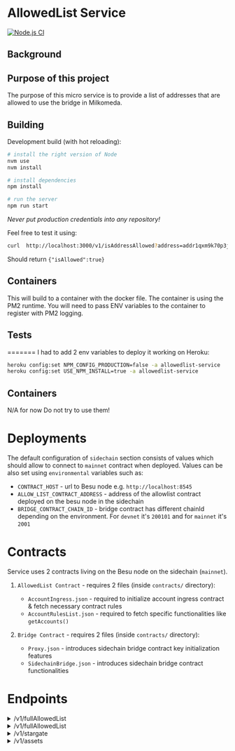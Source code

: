 # AllowedList Service
[![Node.js CI](https://github.com/dcSpark/pricing-service/actions/workflows/node.js.yml/badge.svg?branch=main)](https://github.com/dcSpark/pricing-service/actions/workflows/node.js.yml)


## Background


## Purpose of this project
The purpose of this micro service is to provide a list of addresses that are allowed to use the bridge in Milkomeda.

## Building

Development build (with hot reloading):
```bash
# install the right version of Node
nvm use
nvm install

# install dependencies
npm install

# run the server
npm run start
```
*Never put production credentials into any repository!*

Feel free to test it using:
```sh
curl  http://localhost:3000/v1/isAddressAllowed?address=addr1qxm9k70p3j54qfgvvhx39rh0kfm6k4lxyfkavks0cm7kklxlmylqk3ksyqnhe8dadcee2a5syrc8a2salkpa3e0sp76symvshl
```
Should return `{"isAllowed":true}`

## Containers
This will build to a container with the docker file.  The container is using the PM2 runtime.  You will need to pass ENV variables to the container to register with PM2 logging.


## Tests
=======
I had to add 2 env variables to deploy it working on Heroku:

```bash
heroku config:set NPM_CONFIG_PRODUCTION=false -a allowedlist-service
heroku config:set USE_NPM_INSTALL=true -a allowedlist-service
```

## Containers
N/A for now
Do not try to use them!

# Deployments
The default configuration of `sidechain` section consists of values which should allow to connect to `mainnet` contract when deployed.
Values can be also set using `environmental` variables such as:
 * `CONTRACT_HOST` - url to Besu node e.g. `http://localhost:8545`
 * `ALLOW_LIST_CONTRACT_ADDRESS` - address of the allowlist contract deployed on the besu node in the sidechain
 * `BRIDGE_CONTRACT_CHAIN_ID` - bridge contract has different chainId depending on the environment. For `devnet` it's `200101` and for `mainnet` it's `2001`

# Contracts
Service uses 2 contracts living on the Besu node on the sidechain (`mainnet`).
1. `AllowedList Contract` - requires 2 files (inside `contracts/` directory):
   * `AccountIngress.json` - required to initialize account ingress contract & fetch necessary contract rules
   * `AccountRulesList.json`  - required to fetch specific functionalities like `getAccounts()`
  
2. `Bridge Contract` - requires 2 files (inside `contracts/` directory):
   * `Proxy.json` - introduces sidechain bridge contract key initialization features
   * `SidechainBridge.json` - introduces sidechain bridge contract functionalities

# Endpoints
<details>
    <summary>/v1/fullAllowedList</summary>
    Returns array of EVM addresses allowed in the mainnet (`http://localhost:3000/v1/fullAllowedList`).
```json
{
    "allowList": [
        "0x...",
        "0x...",
    ]
}
```
</details>

<details>
    <summary>/v1/fullAllowedList</summary>
    Returns information if given address is on allowed list or not.(`http://localhost:3000/v1/isAddressAllowed?address=0x0...`).
```json
{
    "isAllowed": true
}
```
</details>

<details>
    <summary>/v1/stargate</summary>
    Returns stargate address, tll_expiry and list of assets.
    (For now only stargate address is fetched from bridge contract)
```json
{
    "current_address": "addr1...",
    "ttl_expiry": 123,
    "assets": []
}
```
</details>

<details>
    <summary>/v1/assets</summary>
    Returns list of allowed assets.
```json
{
    "id": "asset fingerprint",
    "min": "123"
}
```
</details>